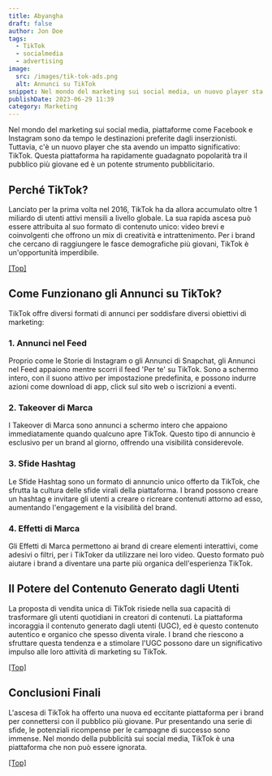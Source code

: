 ```yaml
---
title: Abyangha
draft: false
author: Jon Doe
tags:
  - TikTok
  - socialmedia
  - advertising
image:
  src: /images/tik-tok-ads.png
  alt: Annunci su TikTok
snippet: Nel mondo del marketing sui social media, un nuovo player sta avendo un impatto significativo TikTok. Questa guida esplora il potenziale degli annunci su TikTok e come sfruttarli efficacemente
publishDate: 2023-06-29 11:39
category: Marketing
---
```

Nel mondo del marketing sui social media, piattaforme come Facebook e Instagram sono da tempo le destinazioni preferite dagli inserzionisti. Tuttavia, c'è un nuovo player che sta avendo un impatto significativo: TikTok. Questa piattaforma ha rapidamente guadagnato popolarità tra il pubblico più giovane ed è un potente strumento pubblicitario.


## Perché TikTok?

Lanciato per la prima volta nel 2016, TikTok ha da allora accumulato oltre 1 miliardo di utenti attivi mensili a livello globale. La sua rapida ascesa può essere attribuita al suo formato di contenuto unico: video brevi e coinvolgenti che offrono un mix di creatività e intrattenimento. Per i brand che cercano di raggiungere le fasce demografiche più giovani, TikTok è un'opportunità imperdibile.

<a href="#top">[Top]</a>

## Come Funzionano gli Annunci su TikTok?

TikTok offre diversi formati di annunci per soddisfare diversi obiettivi di marketing:

### 1. Annunci nel Feed

Proprio come le Storie di Instagram o gli Annunci di Snapchat, gli Annunci nel Feed appaiono mentre scorri il feed 'Per te' su TikTok. Sono a schermo intero, con il suono attivo per impostazione predefinita, e possono indurre azioni come download di app, click sul sito web o iscrizioni a eventi.

### 2. Takeover di Marca

I Takeover di Marca sono annunci a schermo intero che appaiono immediatamente quando qualcuno apre TikTok. Questo tipo di annuncio è esclusivo per un brand al giorno, offrendo una visibilità considerevole.

### 3. Sfide Hashtag

Le Sfide Hashtag sono un formato di annuncio unico offerto da TikTok, che sfrutta la cultura delle sfide virali della piattaforma. I brand possono creare un hashtag e invitare gli utenti a creare o ricreare contenuti attorno ad esso, aumentando l'engagement e la visibilità del brand.

### 4. Effetti di Marca

Gli Effetti di Marca permettono ai brand di creare elementi interattivi, come adesivi o filtri, per i TikToker da utilizzare nei loro video. Questo formato può aiutare i brand a diventare una parte più organica dell'esperienza TikTok.


## Il Potere del Contenuto Generato dagli Utenti

La proposta di vendita unica di TikTok risiede nella sua capacità di trasformare gli utenti quotidiani in creatori di contenuti. La piattaforma incoraggia il contenuto generato dagli utenti (UGC), ed è questo contenuto autentico e organico che spesso diventa virale. I brand che riescono a sfruttare questa tendenza e a stimolare l'UGC possono dare un significativo impulso alle loro attività di marketing su TikTok.

<a href="#top">[Top]</a>

## Conclusioni Finali

L'ascesa di TikTok ha offerto una nuova ed eccitante piattaforma per i brand per connettersi con il pubblico più giovane. Pur presentando una serie di sfide, le potenziali ricompense per le campagne di successo sono immense. Nel mondo della pubblicità sui social media, TikTok è una piattaforma che non può essere ignorata.

<a href="#top">[Top]</a>
